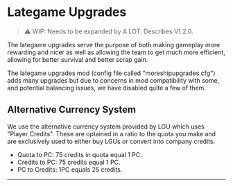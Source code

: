 # Lategame Upgrades

> ⚠️ WIP:
> Needs to be expanded by A LOT. Describes V1.2.0.

The lategame upgrades serve the purpose of both making gameplay more rewarding and nicer as well as allowing the team to get much more efficient, allowing for better survival and better scrap gain.

The lategame upgrades mod (config file called "moreshipupgrades.cfg") adds many upgrades but due to concerns in mod compatibility with some, and potential balancing issues, we have disabled quite a few of them.

## Alternative Currency System

We use the alternative currency system provided by LGU which uses "Player Credits". These are optained in a ratio to the quota you make and are exclusively used to either buy LGUs or convert into company credits.

- Quota to PC: 75 credits in quota equal 1 PC.
- Credits to PC: 75 credits equal 1 PC.
- PC to Credits: 1PC equals 25 credits.

- - -
